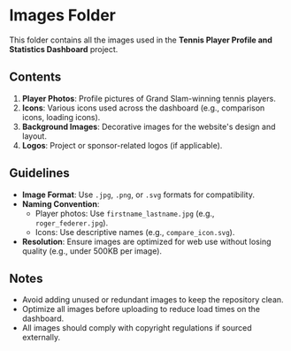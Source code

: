 # Images Folder

This folder contains all the images used in the **Tennis Player Profile and Statistics Dashboard** project. 

## Contents
1. **Player Photos**: Profile pictures of Grand Slam-winning tennis players.
2. **Icons**: Various icons used across the dashboard (e.g., comparison icons, loading icons).
3. **Background Images**: Decorative images for the website's design and layout.
4. **Logos**: Project or sponsor-related logos (if applicable).

## Guidelines
- **Image Format**: Use `.jpg`, `.png`, or `.svg` formats for compatibility.
- **Naming Convention**: 
  - Player photos: Use `firstname_lastname.jpg` (e.g., `roger_federer.jpg`).
  - Icons: Use descriptive names (e.g., `compare_icon.svg`).
- **Resolution**: Ensure images are optimized for web use without losing quality (e.g., under 500KB per image).

## Notes
- Avoid adding unused or redundant images to keep the repository clean.
- Optimize all images before uploading to reduce load times on the dashboard.
- All images should comply with copyright regulations if sourced externally.

